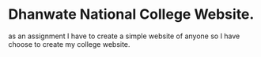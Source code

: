 # Dhanwate National College Website.

as an assignment I have to create a simple website of anyone so I have choose to create my college website.
